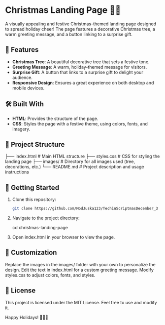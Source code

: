 
# Christmas Landing Page 🎄🎁

A visually appealing and festive Christmas-themed landing page designed to spread holiday cheer! The page features a decorative Christmas tree, a warm greeting message, and a button linking to a surprise gift.

## 🎯 Features
- **Christmas Tree**: A beautiful decorative tree that sets a festive tone.
- **Greeting Message**: A warm, holiday-themed message for visitors.
- **Surprise Gift**: A button that links to a surprise gift to delight your audience.
- **Responsive Design**: Ensures a great experience on both desktop and mobile devices.

## 🛠️ Built With
- **HTML**: Provides the structure of the page.
- **CSS**: Styles the page with a festive theme, using colors, fonts, and imagery.

## 📂 Project Structure
├── index.html # Main HTML structure 
├── styles.css # CSS for styling the landing page 
├── images/ # Directory for all images used (tree, decorations, etc.) 
└── README.md # Project description and usage instructions

## 🚀 Getting Started
1. Clone this repository:
   ```bash
   git clone https://github.com/ModJuska123/TechinScriptmasDecember_3

2. Navigate to the project directory:

    cd christmas-landing-page

3. Open index.html in your browser to view the page.

## 🎨 Customization
Replace the images in the images/ folder with your own to personalize the design.
Edit the text in index.html for a custom greeting message.
Modify styles.css to adjust colors, fonts, and styles.


## 📜 License
This project is licensed under the MIT License. Feel free to use and modify it.

Happy Holidays! 🎅🎄✨






